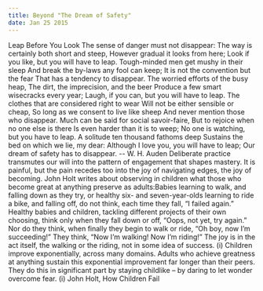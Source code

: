 ```yaml
---
title: Beyond "The Dream of Safety"
date: Jan 25 2015
---
```


Leap Before You Look The sense of danger must not disappear: The way is certainly both short and steep, However gradual it looks from here; Look if you like, but you will have to leap. Tough-minded men get mushy in their sleep And break the by-laws any fool can keep; It is not the convention but the fear That has a tendency to disappear. The worried efforts of the busy heap, The dirt, the imprecision, and the beer Produce a few smart wisecracks every year; Laugh, if you can, but you will have to leap. The clothes that are considered right to wear Will not be either sensible or cheap, So long as we consent to live like sheep And never mention those who disappear. Much can be said for social savoir-faire, But to rejoice when no one else is there Is even harder than it is to weep; No one is watching, but you have to leap. A solitude ten thousand fathoms deep Sustains the bed on which we lie, my dear: Although I love you, you will have to leap; Our dream of safety has to disappear. -- W. H. Auden Deliberate practice transmutes our will into the pattern of engagement that shapes mastery. It is painful, but the pain recedes too into the joy of navigating edges, the joy of becoming. John Holt writes about observing in children what those who become great at anything preserve as adults:Babies learning to walk, and falling down as they try, or healthy six- and seven-year-olds learning to ride a bike, and falling off, do not think, each time they fall, “I failed again.” Healthy babies and children, tackling different projects of their own choosing, think only when they fall down or off, “Oops, not yet, try again.” Nor do they think, when finally they begin to walk or ride, “Oh boy, now I’m succeeding!” They think, “Now I’m walking! Now I’m riding!” The joy is in the act itself, the walking or the riding, not in some idea of success. (i) Children improve exponentially, across many domains. Adults who achieve greatness at anything sustain this exponential improvement far longer than their peers. They do this in significant part by staying childlike – by daring to let wonder overcome fear. (i) John Holt, How Children Fail
